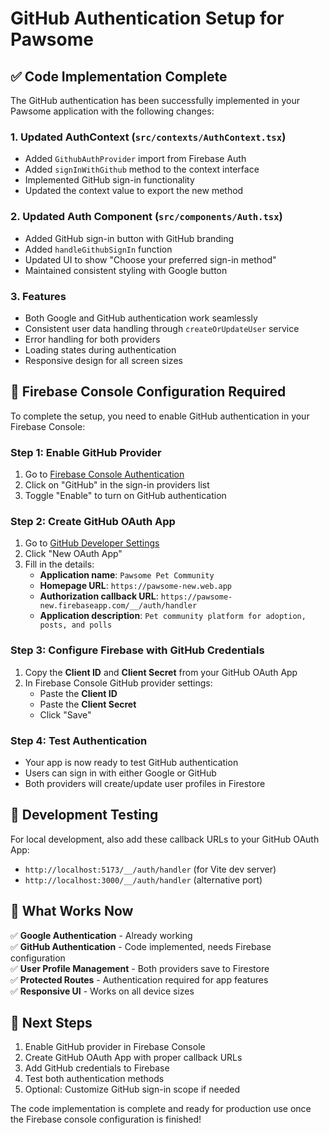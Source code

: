 # GitHub Authentication Setup for Pawsome

## ✅ Code Implementation Complete

The GitHub authentication has been successfully implemented in your Pawsome application with the following changes:

### 1. Updated AuthContext (`src/contexts/AuthContext.tsx`)
- Added `GithubAuthProvider` import from Firebase Auth
- Added `signInWithGithub` method to the context interface
- Implemented GitHub sign-in functionality
- Updated the context value to export the new method

### 2. Updated Auth Component (`src/components/Auth.tsx`)
- Added GitHub sign-in button with GitHub branding
- Added `handleGithubSignIn` function
- Updated UI to show "Choose your preferred sign-in method"
- Maintained consistent styling with Google button

### 3. Features
- Both Google and GitHub authentication work seamlessly
- Consistent user data handling through `createOrUpdateUser` service
- Error handling for both providers
- Loading states during authentication
- Responsive design for all screen sizes

## 🔧 Firebase Console Configuration Required

To complete the setup, you need to enable GitHub authentication in your Firebase Console:

### Step 1: Enable GitHub Provider
1. Go to [Firebase Console Authentication](https://console.firebase.google.com/project/pawsome-new/authentication/providers)
2. Click on "GitHub" in the sign-in providers list
3. Toggle "Enable" to turn on GitHub authentication

### Step 2: Create GitHub OAuth App
1. Go to [GitHub Developer Settings](https://github.com/settings/developers)
2. Click "New OAuth App"
3. Fill in the details:
   - **Application name**: `Pawsome Pet Community`
   - **Homepage URL**: `https://pawsome-new.web.app`
   - **Authorization callback URL**: `https://pawsome-new.firebaseapp.com/__/auth/handler`
   - **Application description**: `Pet community platform for adoption, posts, and polls`

### Step 3: Configure Firebase with GitHub Credentials
1. Copy the **Client ID** and **Client Secret** from your GitHub OAuth App
2. In Firebase Console GitHub provider settings:
   - Paste the **Client ID** 
   - Paste the **Client Secret**
   - Click "Save"

### Step 4: Test Authentication
- Your app is now ready to test GitHub authentication
- Users can sign in with either Google or GitHub
- Both providers will create/update user profiles in Firestore

## 🚀 Development Testing

For local development, also add these callback URLs to your GitHub OAuth App:
- `http://localhost:5173/__/auth/handler` (for Vite dev server)
- `http://localhost:3000/__/auth/handler` (alternative port)

## 🎯 What Works Now

✅ **Google Authentication** - Already working  
✅ **GitHub Authentication** - Code implemented, needs Firebase configuration  
✅ **User Profile Management** - Both providers save to Firestore  
✅ **Protected Routes** - Authentication required for app features  
✅ **Responsive UI** - Works on all device sizes  

## 🔄 Next Steps

1. Enable GitHub provider in Firebase Console
2. Create GitHub OAuth App with proper callback URLs
3. Add GitHub credentials to Firebase
4. Test both authentication methods
5. Optional: Customize GitHub sign-in scope if needed

The code implementation is complete and ready for production use once the Firebase console configuration is finished!
